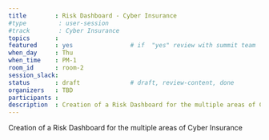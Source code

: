 ```yaml
---
title        : Risk Dashboard - Cyber Insurance
#type         : user-session
#track        : Cyber Insurance
topics       :
featured     : yes                # if  "yes" review with summit team
when_day     : Thu
when_time    : PM-1
room_id      : room-2
session_slack:
status       : draft              # draft, review-content, done
organizers   : TBD
participants :
description  : Creation of a Risk Dashboard for the multiple areas of Cyber Insurance
---
```


Creation of a Risk Dashboard for the multiple areas of Cyber Insurance